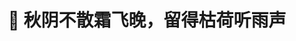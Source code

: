 ---
title: "🙈 秋阴不散霜飞晚，留得枯荷听雨声"
# menu:
#   main:
#     name: "物哀"
    # weight: 30
    #params:
    #  icon: "fas fa-book"
---